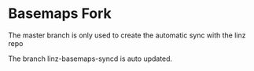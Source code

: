 # Basemaps Fork

The master branch is only used to create the automatic sync with the linz repo

The branch linz-basemaps-syncd is auto updated.
